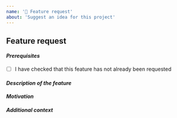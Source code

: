 ```yaml
---
name: '🚀 Feature request'
about: 'Suggest an idea for this project'
---
```


## Feature request

#### _Prerequisites_

-   [ ] I have checked that this feature has not already been requested

#### _Description of the feature_

<!-- How would you briefly summarize the feature? -->

#### _Motivation_

<!-- Why does this feature should be implemented? -->

#### _Additional context_

<!-- Additional information about the feature. -->
